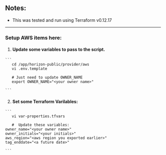 ## Notes:
*  This was tested and run using Terraform v0.12.17

---

###  Setup AWS items here:

1.    #### Update some variables to pass to the script.

    ``` 
       cd /app/horizon-public/provider/aws
       vi .env.template

       # Just need to update OWNER_NAME
       export OWNER_NAME="<your owner name>"

    ```

2.    #### Set some Terraform Varilables:

    ```
       vi var-properties.tfvars

       #  Update these variables:
	owner_name="<your owner name>"
	owner_initials="<your initials>"
	aws_region="<aws region you exported earlier>"
	tag_enddate="<a future date>"

    ```
